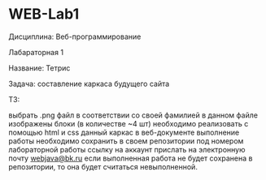 # WEB-Lab1
Дисциплина: Веб-программирование

Лабараторная 1

Название: Тетрис

Задача: составление каркаса будущего сайта

ТЗ:

выбрать .png файл в соответствии со своей фамилией
в данном файле изображены блоки (в количестве ~4 шт)
необходимо реализовать с помощью html и css данный каркас в веб-документе
выполнение работы необходимо сохранить в своем репозитории под номером лабораторной работы
ссылку на аккаунт прислать на электронную почту webjava@bk.ru
если выполненная работа не будет сохранена в репозитории, то она будет считаться невыполненной.

